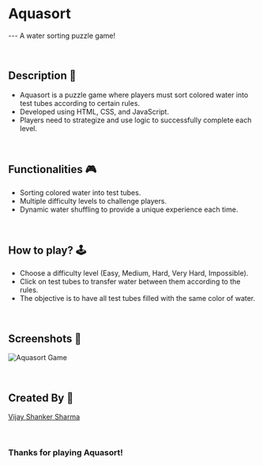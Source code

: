 # **Aquasort**

--- A water sorting puzzle game!

<br>

## **Description 📃**
<!-- Add your game description here  -->
- Aquasort is a puzzle game where players must sort colored water into test tubes according to certain rules.
- Developed using HTML, CSS, and JavaScript.
- Players need to strategize and use logic to successfully complete each level.

<br>

## **Functionalities 🎮**
<!-- Add functionalities over here -->
- Sorting colored water into test tubes.
- Multiple difficulty levels to challenge players.
- Dynamic water shuffling to provide a unique experience each time.

<br>

## **How to play? 🕹️**
<!-- Add the steps how to play the game -->
- Choose a difficulty level (Easy, Medium, Hard, Very Hard, Impossible).
- Click on test tubes to transfer water between them according to the rules.
- The objective is to have all test tubes filled with the same color of water.

<br>

## **Screenshots 📸**

![Aquasort Game](https://github.com/kunjgit/GameZone/assets/AquaSort.png)

<br>

## **Created By 👦**

[Vijay Shanker Sharma](https://github.com/thevijayshankersharma)

<br>

### Thanks for playing Aquasort!

<br>
